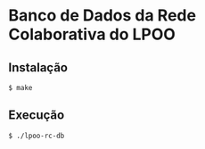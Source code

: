 # Banco de Dados da Rede Colaborativa do LPOO

## Instalação

    $ make

## Execução

    $ ./lpoo-rc-db
